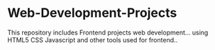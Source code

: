 # Web-Development-Projects
This repository includes Frontend projects  web development...
using HTML5 CSS Javascript and other tools used for frontend..
